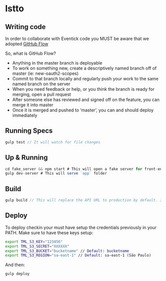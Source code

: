 # Istto
## Writing code

In order to collaborate with Eventick code you MUST be aware that we adopted [GitHub Flow](http://scottchacon.com/2011/08/31/github-flow.html)

So, what is GitHub Flow?

* Anything in the master branch is deployable
* To work on something new, create a descriptively named branch off of master (ie: new-oauth2-scopes)
* Commit to that branch locally and regularly push your work to the same named branch on the server
* When you need feedback or help, or you think the branch is ready for merging, open a pull request
* After someone else has reviewed and signed off on the feature, you can merge it into master
* Once it is merged and pushed to ‘master’, you can and should deploy immediately

## Running Specs

```javascript
gulp test // It will watch for file changes
```

## Up & Running

```javascript
cd fake_server && npm start # This will open a fake server for front-ends
gulp dev-server # This will serve `app` folder
```

## Build
```javascript
gulp build // This will replace the API URL to production by default. If you youse ```--env development``` will build with localhost instead
```

## Deploy
To deploy checkin your must have setup the credentials previously in your PATH. Make sure to have these keys setup:

```bash
export TML_S3_KEY="123456"
export TML_S3_SECRET="XXXXXX"
export TML_S3_BUCKET="bucketname" // Default: bucketname
export TML_S3_REGION="sa-east-1" // Default: sa-east-1 (São Paulo)
```

And then:

```javascript
gulp deploy
```
